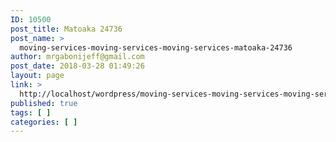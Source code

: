 ```yaml
---
ID: 10500
post_title: Matoaka 24736
post_name: >
  moving-services-moving-services-moving-services-matoaka-24736
author: mrgabonijeff@gmail.com
post_date: 2018-03-28 01:49:26
layout: page
link: >
  http://localhost/wordpress/moving-services-moving-services-moving-services-matoaka-24736/
published: true
tags: [ ]
categories: [ ]
---
```

